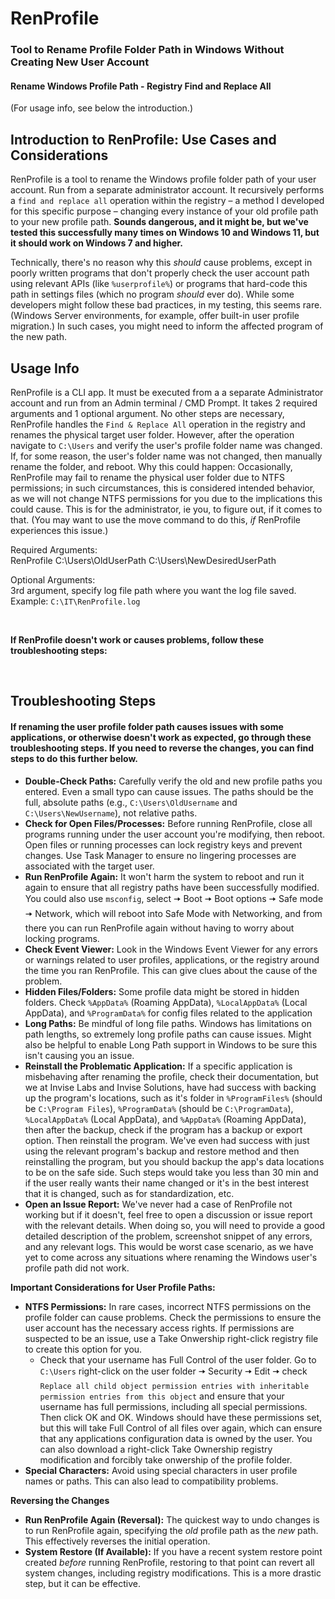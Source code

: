 # RenProfile
### Tool to Rename Profile Folder Path in Windows Without Creating New User Account
#### Rename Windows Profile Path - Registry Find and Replace All

(For usage info, see below the introduction.)

## Introduction to RenProfile:  Use Cases and Considerations 

RenProfile is a tool to rename the Windows profile folder path of your user account. Run from a separate administrator account. It recursively performs a `find and replace all` operation within the registry – a method I developed for this specific purpose – changing every instance of your old profile path to your new profile path. **Sounds dangerous, and it might be, but we've tested this successfully many times on Windows 10 and Windows 11, but it should work on Windows 7 and higher.**

Technically, there's no reason why this *should* cause problems, except in poorly written programs that don't properly check the user account path using relevant APIs (like `%userprofile%`) or programs that hard-code this path in settings files (which no program *should* ever do). While some developers might follow these bad practices, in my testing, this seems rare. (Windows Server environments, for example, offer built-in user profile migration.) In such cases, you might need to inform the affected program of the new path.

## Usage Info
RenProfile is a CLI app. It must be executed from a a separate Administrator account and run from an Admin terminal / CMD Prompt. It takes 2 required arguments and 1 optional argument. No other steps are necessary, RenProfile handles the `Find & Replace All` operation in the registry and renames the physical target user folder. However, after the operation navigate to `C:\Users` and verify the user's profile folder name was changed. If, for some reason, the user's folder name was not changed, then manually rename the folder, and reboot. Why this could happen: Occasionally, RenProfile may fail to rename the physical user folder due to NTFS permissions; in such circumstances, this is considered intended behavior, as we will not change NTFS permissions for you due to the implications this could cause. This is for the administrator, ie you, to figure out, if it comes to that. (You may want to use the move command to do this, *if* RenProfile experiences this issue.)

Required Arguments:<br/>
RenProfile C:\Users\OldUserPath C:\Users\NewDesiredUserPath

Optional Arguments:<br/>
3rd argument, specify log file path where you want the log file saved. Example: `C:\IT\RenProfile.log`

<br/>

**If RenProfile doesn't work or causes problems, follow these troubleshooting steps:**

<br/>

## Troubleshooting Steps
#### If renaming the user profile folder path causes issues with some applications, or otherwise doesn't work as expected, go through these troubleshooting steps. If you need to reverse the changes, you can find steps to do this further below.
* **Double-Check Paths:** Carefully verify the old and new profile paths you entered. Even a small typo can cause issues. The paths should be the full, absolute paths (e.g., `C:\Users\OldUsername` and `C:\Users\NewUsername`), not relative paths.
* **Check for Open Files/Processes:** Before running RenProfile, close all programs running under the user account you're modifying, then reboot. Open files or running processes can lock registry keys and prevent changes. Use Task Manager to ensure no lingering processes are associated with the target user.
* **Run RenProfile Again:** It won't harm the system to reboot and run it again to ensure that all registry paths have been successfully modified. You could also use `msconfig`, select 🠆 Boot 🠆 Boot options 🠆 Safe mode 🠆 Network, which will reboot into Safe Mode with Networking, and from there you can run RenProfile again without having to worry about locking programs.
* **Check Event Viewer:** Look in the Windows Event Viewer for any errors or warnings related to user profiles, applications, or the registry around the time you ran RenProfile.  This can give clues about the cause of the problem.
* **Hidden Files/Folders:** Some profile data might be stored in hidden folders. Check `%AppData%` (Roaming AppData), `%LocalAppData%` (Local AppData), and `%ProgramData%` for config files related to the application
* **Long Paths:** Be mindful of long file paths. Windows has limitations on path lengths, so extremely long profile paths can cause issues. Might also be helpful to enable Long Path support in Windows to be sure this isn't causing you an issue.
* **Reinstall the Problematic Application:** If a specific application is misbehaving after renaming the profile, check their documentation, but we at Invise Labs and Invise Solutions, have had success with backing up the program's locations, such as it's folder in `%ProgramFiles%` (should be `C:\Program Files`), `%ProgramData%` (should be `C:\ProgramData`), `%LocalAppData%` (Local AppData), and `%AppData%` (Roaming AppData), then after the backup, check if the program has a backup or export option. Then reinstall the program. We've even had success with just using the relevant program's backup and restore method and then reinstalling the program, but you should backup the app's data locations to be on the safe side. Such steps would take you less than 30 min and if the user really wants their name changed or it's in the best interest that it is changed, such as for standardization, etc.
* **Open an Issue Report:** We've never had a case of RenProfile not working but if it doesn't, feel free to open a discussion or issue report with the relevant details. When doing so, you will need to provide a good detailed description of the problem, screenshot snippet of any errors, and any relevant logs. This would be worst case scenario, as we have yet to come across any situations where renaming the Windows user's profile path did not work.

**Important Considerations for User Profile Paths:**
* **NTFS Permissions:** In rare cases, incorrect NTFS permissions on the profile folder can cause problems.  Check the permissions to ensure the user account has the necessary access rights. If permissions are suspected to be an issue, use a Take Onwership right-click registry file to create this option for you.
  * Check that your username has Full Control of the user folder. Go to `C:\Users` right-click on the user folder 🠆 Security 🠆 Edit 🠆 check `Replace all child object permission entries with inheritable permission entries from this object` and ensure that your username has full permissions, including all special permissions. Then click OK and OK. Windows should have these permissions set, but this will take Full Control of all files over again, which can ensure that any applications configuration data is owned by the user. You can also download a right-click Take Ownership registry modification and forcibly take onwership of the profile folder.
* **Special Characters:** Avoid using special characters in user profile names or paths.  This can also lead to compatibility problems.

**Reversing the Changes**
* **Run RenProfile Again (Reversal):** The quickest way to undo changes is to run RenProfile again, specifying the *old* profile path as the *new* path. This effectively reverses the initial operation.
* **System Restore (If Available):** If you have a recent system restore point created *before* running RenProfile, restoring to that point can revert all system changes, including registry modifications.  This is a more drastic step, but it can be effective.
